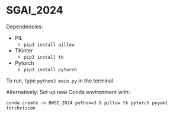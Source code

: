 # SGAI_2024

Dependencies:
- PIL
  - `pip3 install pillow`
- TKinter
  - `pip3 install tk`
- Pytorch 
  - `pip3 install pytorch`

To run, type ```python3 main.py``` in the terminal.


Alternatively:
Set up new Conda environment with:
```
conda create -n BWSI_2024 python=3.9 pillow tk pytorch pyyaml torchvision
```
